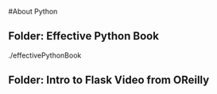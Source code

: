 #About Python

## Folder: Effective Python Book
./effectivePythonBook

## Folder: Intro to Flask Video from OReilly
